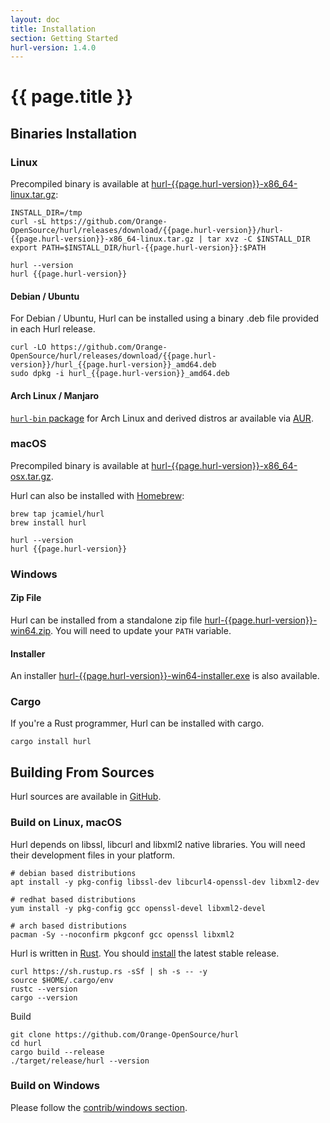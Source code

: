 ```yaml
---
layout: doc
title: Installation
section: Getting Started
hurl-version: 1.4.0
---
```

# {{ page.title }}

## Binaries Installation

### Linux

Precompiled binary is available at [hurl-{{page.hurl-version}}-x86_64-linux.tar.gz]:

```shell
INSTALL_DIR=/tmp
curl -sL https://github.com/Orange-OpenSource/hurl/releases/download/{{page.hurl-version}}/hurl-{{page.hurl-version}}-x86_64-linux.tar.gz | tar xvz -C $INSTALL_DIR
export PATH=$INSTALL_DIR/hurl-{{page.hurl-version}}:$PATH

hurl --version
hurl {{page.hurl-version}}
```


#### Debian / Ubuntu

For Debian / Ubuntu, Hurl can be installed using a binary .deb file provided in each Hurl release.

```shell
curl -LO https://github.com/Orange-OpenSource/hurl/releases/download/{{page.hurl-version}}/hurl_{{page.hurl-version}}_amd64.deb
sudo dpkg -i hurl_{{page.hurl-version}}_amd64.deb
```

#### Arch Linux / Manjaro

[`hurl-bin` package] for Arch Linux and derived distros ar available via [AUR].

### macOS

Precompiled binary is available at [hurl-{{page.hurl-version}}-x86_64-osx.tar.gz].

Hurl can also be installed with [Homebrew]:

```shell
brew tap jcamiel/hurl
brew install hurl

hurl --version
hurl {{page.hurl-version}}
```

### Windows

#### Zip File

Hurl can be installed from a standalone zip file [hurl-{{page.hurl-version}}-win64.zip]. You will need to update your `PATH` variable.


#### Installer

An installer [hurl-{{page.hurl-version}}-win64-installer.exe] is also available. 


### Cargo

If you're a Rust programmer, Hurl can be installed with cargo.

```
cargo install hurl
```

## Building From Sources

Hurl sources are available in [GitHub].

### Build on Linux, macOS

Hurl depends on libssl, libcurl and libxml2 native libraries. You will need their development files in your platform.

```shell
# debian based distributions
apt install -y pkg-config libssl-dev libcurl4-openssl-dev libxml2-dev

# redhat based distributions
yum install -y pkg-config gcc openssl-devel libxml2-devel

# arch based distributions
pacman -Sy --noconfirm pkgconf gcc openssl libxml2
```

Hurl is written in [Rust]. You should [install] the latest stable release.

```shell
curl https://sh.rustup.rs -sSf | sh -s -- -y
source $HOME/.cargo/env
rustc --version
cargo --version
```

Build

```shell
git clone https://github.com/Orange-OpenSource/hurl
cd hurl
cargo build --release
./target/release/hurl --version
```

### Build on Windows

Please follow the [contrib/windows section].

[GitHub]: https://github.com/Orange-OpenSource/hurl
[hurl-{{page.hurl-version}}-win64.zip]: https://github.com/Orange-OpenSource/hurl/releases/download/{{page.hurl-version}}/hurl-{{page.hurl-version}}-win64.zip
[hurl-{{page.hurl-version}}-win64-installer.exe]: https://github.com/Orange-OpenSource/hurl/releases/download/{{page.hurl-version}}/hurl-{{page.hurl-version}}-win64-installer.exe
[hurl-{{page.hurl-version}}-x86_64-osx.tar.gz]: https://github.com/Orange-OpenSource/hurl/releases/download/{{page.hurl-version}}/hurl-{{page.hurl-version}}-x86_64-osx.tar.gz
[hurl-{{page.hurl-version}}-x86_64-linux.tar.gz]: https://github.com/Orange-OpenSource/hurl/releases/download/{{page.hurl-version}}/hurl-{{page.hurl-version}}-x86_64-linux.tar.gz
[Homebrew]: https://brew.sh
[AUR]: https://wiki.archlinux.org/index.php/Arch_User_Repository
[`hurl-bin` package]: https://aur.archlinux.org/packages/hurl-bin/
[install]: https://www.rust-lang.org/tools/install
[Rust]: https://www.rust-lang.org
[contrib/windows section]: https://github.com/Orange-OpenSource/hurl/contrib/windows/README.md



